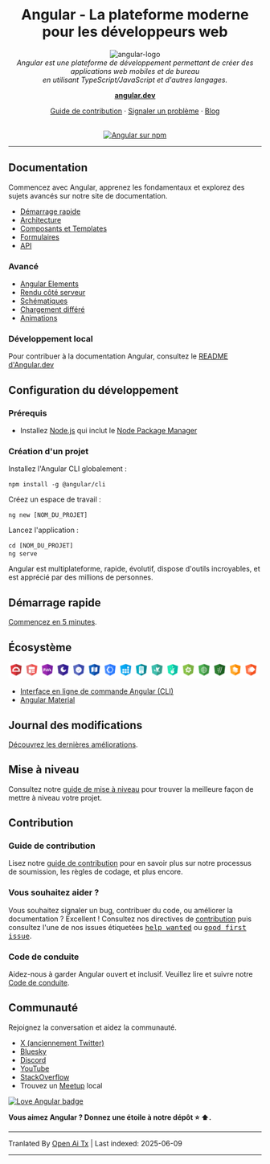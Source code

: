 <h1 align="center">Angular - La plateforme moderne pour les développeurs web</h1>

<p align="center">
  <img src="https://raw.githubusercontent.com/angular/angular/main/adev/src/assets/images/press-kit/angular_icon_gradient.gif" alt="angular-logo" width="120px" height="120px"/>
  <br>
  <em>Angular est une plateforme de développement permettant de créer des applications web mobiles et de bureau
    <br> en utilisant TypeScript/JavaScript et d'autres langages.</em>
  <br>
</p>

<p align="center">
  <a href="https://angular.dev/"><strong>angular.dev</strong></a>
  <br>
</p>

<p align="center">
  <a href="CONTRIBUTING.md">Guide de contribution</a>
  ·
  <a href="https://github.com/angular/angular/issues">Signaler un problème</a>
  ·
  <a href="https://blog.angular.dev/">Blog</a>
  <br>
  <br>
</p>

<p align="center">
  <a href="https://www.npmjs.com/@angular/core">
    <img src="https://img.shields.io/npm/v/@angular/core.svg?logo=npm&logoColor=fff&label=NPM+package&color=limegreen" alt="Angular sur npm" />
  </a>
</p>

<hr>

## Documentation

Commencez avec Angular, apprenez les fondamentaux et explorez des sujets avancés sur notre site de documentation.

- [Démarrage rapide][quickstart]
- [Architecture][architecture]
- [Composants et Templates][componentstemplates]
- [Formulaires][forms]
- [API][api]

### Avancé

- [Angular Elements][angularelements]
- [Rendu côté serveur][ssr]
- [Schématiques][schematics]
- [Chargement différé][lazyloading]
- [Animations][animations]

### Développement local

Pour contribuer à la documentation Angular, consultez le [README d'Angular.dev](https://raw.githubusercontent.com/angular/angular/main/adev/README.md)

## Configuration du développement

### Prérequis

- Installez [Node.js] qui inclut le [Node Package Manager][npm]

### Création d'un projet

Installez l'Angular CLI globalement :

```
npm install -g @angular/cli
```

Créez un espace de travail :

```
ng new [NOM_DU_PROJET]
```

Lancez l'application :

```
cd [NOM_DU_PROJET]
ng serve
```

Angular est multiplateforme, rapide, évolutif, dispose d'outils incroyables, et est apprécié par des millions de personnes.

## Démarrage rapide

[Commencez en 5 minutes][quickstart].

## Écosystème

<p>
  <img src="https://raw.githubusercontent.com/angular/angular/main/contributing-docs/images/angular-ecosystem-logos.png" alt="logos de l'écosystème angular" width="500px" height="auto">
</p>

- [Interface en ligne de commande Angular (CLI)][cli]
- [Angular Material][angularmaterial]

## Journal des modifications

[Découvrez les dernières améliorations][changelog].

## Mise à niveau

Consultez notre [guide de mise à niveau](https://angular.dev/update-guide/) pour trouver la meilleure façon de mettre à niveau votre projet.

## Contribution

### Guide de contribution

Lisez notre [guide de contribution][contributing] pour en savoir plus sur notre processus de soumission, les règles de codage, et plus encore.

### Vous souhaitez aider ?

Vous souhaitez signaler un bug, contribuer du code, ou améliorer la documentation ? Excellent ! Consultez nos directives de [contribution][contributing] puis consultez l'une de nos issues étiquetées <kbd>[help wanted](https://github.com/angular/angular/labels/help%20wanted)</kbd> ou <kbd>[good first issue](https://github.com/angular/angular/labels/good%20first%20issue)</kbd>.

### Code de conduite

Aidez-nous à garder Angular ouvert et inclusif. Veuillez lire et suivre notre [Code de conduite][codeofconduct].

## Communauté

Rejoignez la conversation et aidez la communauté.

- [X (anciennement Twitter)][X (formerly Twitter)]
- [Bluesky][bluesky]
- [Discord][discord]
- [YouTube][youtube]
- [StackOverflow][stackoverflow]
- Trouvez un [Meetup][meetup] local

[![Love Angular badge](https://img.shields.io/badge/angular-love-blue?logo=angular&angular=love)](https://www.github.com/angular/angular)

**Vous aimez Angular ? Donnez une étoile à notre dépôt :star: :arrow_up:.**

[contributing]: CONTRIBUTING.md
[quickstart]: https://angular.dev/tutorials/learn-angular
[changelog]: CHANGELOG.md
[ng]: https://angular.dev
[documentation]: https://angular.dev/overview
[angularmaterial]: https://material.angular.dev/
[cli]: https://angular.dev/tools/cli
[architecture]: https://angular.dev/essentials
[componentstemplates]: https://angular.dev/tutorials/learn-angular/1-components-in-angular
[forms]: https://angular.dev/tutorials/learn-angular/15-forms
[api]: https://angular.dev/api
[angularelements]: https://angular.dev/guide/elements
[ssr]: https://angular.dev/guide/ssr
[schematics]: https://angular.dev/tools/cli/schematics
[lazyloading]: https://angular.dev/guide/ngmodules/lazy-loading
[node.js]: https://nodejs.org/
[npm]: https://www.npmjs.com/get-npm
[codeofconduct]: CODE_OF_CONDUCT.md
[X (formerly Twitter)]: https://www.twitter.com/angular
[bluesky]: https://bsky.app/profile/angular.dev
[discord]: https://discord.gg/angular
[stackoverflow]: https://stackoverflow.com/questions/tagged/angular
[youtube]: https://youtube.com/angular
[meetup]: https://www.meetup.com/find/?keywords=angular
[animations]: https://angular.dev/guide/animations


---


Tranlated By [Open Ai Tx](https://github.com/OpenAiTx/OpenAiTx) | Last indexed: 2025-06-09


---